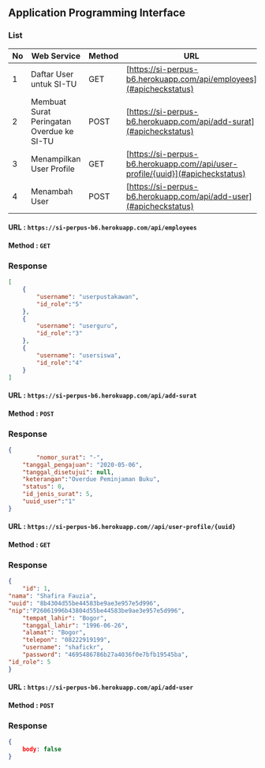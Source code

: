 ## Application Programming Interface

### List
| No | Web Service | Method | URL |
|----|-------------|--------|-----|
| 1 | Daftar User untuk SI-TU | GET | [https://si-perpus-b6.herokuapp.com/api/employees](#apicheckstatus) |
| 2 | Membuat Surat Peringatan Overdue ke SI-TU | POST | [https://si-perpus-b6.herokuapp.com/api/add-surat](#apicheckstatus) |
| 3 | Menampilkan User Profile | GET | [https://si-perpus-b6.herokuapp.com//api/user-profile/{uuid}](#apicheckstatus) |
| 4 | Menambah User | POST | [https://si-perpus-b6.herokuapp.com/api/add-user](#apicheckstatus) |

#### URL : `https://si-perpus-b6.herokuapp.com/api/employees`
#### Method : `GET`

### Response
```json
[
    {
        "username": "userpustakawan",
        "id_role":"5"
    },
    {
        "username": "userguru",
        "id_role":"3"
    },
    {
        "username": "usersiswa",
        "id_role":"4"
    }
]
```

#### URL : `https://si-perpus-b6.herokuapp.com/api/add-surat`
#### Method : `POST`

### Response
```json
{
        "nomor_surat": "-",
	"tanggal_pengajuan": "2020-05-06",
	"tanggal_disetujui": null,
	"keterangan":"Overdue Peminjaman Buku",
	"status": 0,
	"id_jenis_surat": 5,
	"uuid_user":"1"
}
```

#### URL : `https://si-perpus-b6.herokuapp.com//api/user-profile/{uuid}`
#### Method : `GET`

### Response
```json
{
    "id": 1,
"nama": "Shafira Fauzia",
"uuid": "8b4304d55be44583be9ae3e957e5d996",
"nip":"P26061996b43804d55be44583be9ae3e957e5d996",
    "tempat_lahir": "Bogor",
    "tanggal_lahir": "1996-06-26",
    "alamat": "Bogor",
    "telepon": "08222919199",
    "username": "shafickr",
    "password": "4695486786b27a4036f0e7bfb19545ba",
"id_role": 5
}
```

#### URL : `https://si-perpus-b6.herokuapp.com/api/add-user`
#### Method : `POST`

### Response
```json
{
	body: false
}
```